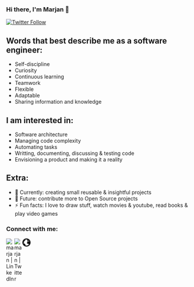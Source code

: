 ### Hi there, I'm Marjan 👋

[![Twitter Follow](https://img.shields.io/twitter/follow/marjanOfficial?label=follow%20%40marjanOfficial&logo=Twitter&style=for-the-badge)](https://twitter.com/intent/follow?original_referer=https%3A%2F%2Fgithub.com%2FmarjanOfficial&screen_name=marjanOfficial)

## Words that best describe me as a software engineer:

- Self-discipline
- Curiosity
- Continuous learning
- Teamwork
- Flexible
- Adaptable
- Sharing information and knowledge

## I am interested in:

- Software architecture
- Managing code complexity
- Automating tasks
- Writting, documenting, discussing & testing code
- Envisioning a product and making it a reality

## Extra:

- 🌱 Currently: creating small reusable & insightful projects
- 👯 Future: contribute more to Open Source projects
- ⚡ Fun facts: I love to draw stuff, watch movies & youtube, read books & play video games

### Connect with me:

[<img align="left" alt="marjan | LinkedIn" width="22px" src="https://cdn.jsdelivr.net/npm/simple-icons@v3/icons/linkedin.svg" />][linkedin]
[<img align="left" alt="marjan | Twitter" width="22px" src="https://cdn.jsdelivr.net/npm/simple-icons@v3/icons/twitter.svg" />][twitter]
[<img align="left" alt="marjan" width="22px" src="https://raw.githubusercontent.com/iconic/open-iconic/master/svg/globe.svg" />][website]

[linkedin]: https://www.linkedin.com/in/marjan-tanevski/
[twitter]: https://twitter.com/marjanOfficial
[website]: https://marjan3.tumblr.com/
